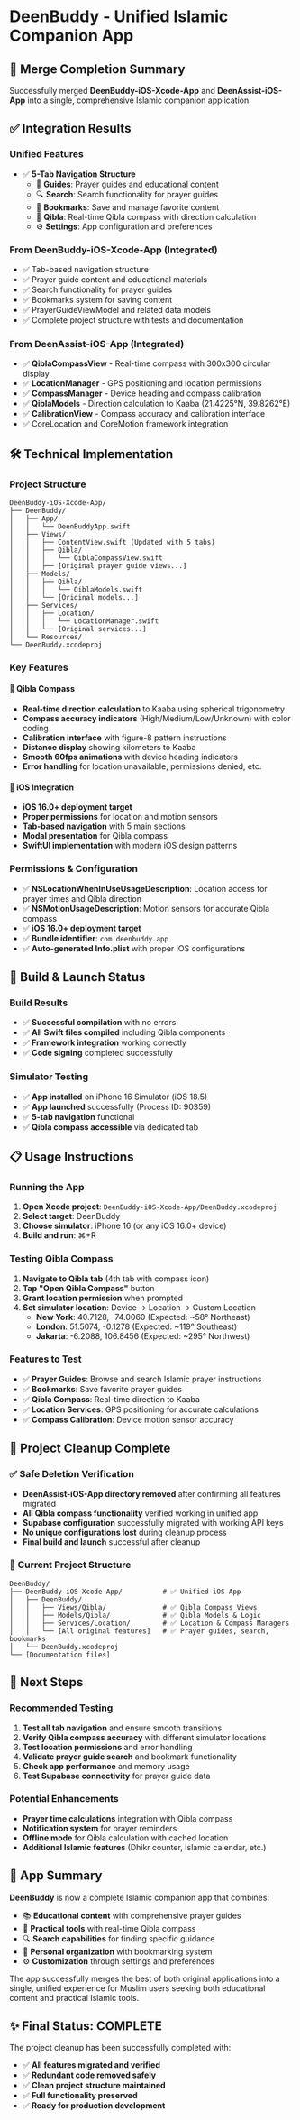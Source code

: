 # DeenBuddy - Unified Islamic Companion App

## 🎉 Merge Completion Summary

Successfully merged **DeenBuddy-iOS-Xcode-App** and **DeenAssist-iOS-App** into a single, comprehensive Islamic companion application.

## ✅ Integration Results

### **Unified Features**
- ✅ **5-Tab Navigation Structure**
  - 📖 **Guides**: Prayer guides and educational content
  - 🔍 **Search**: Search functionality for prayer guides  
  - 🔖 **Bookmarks**: Save and manage favorite content
  - 🧭 **Qibla**: Real-time Qibla compass with direction calculation
  - ⚙️ **Settings**: App configuration and preferences

### **From DeenBuddy-iOS-Xcode-App (Integrated)**
- ✅ Tab-based navigation structure
- ✅ Prayer guide content and educational materials
- ✅ Search functionality for prayer guides
- ✅ Bookmarks system for saving content
- ✅ PrayerGuideViewModel and related data models
- ✅ Complete project structure with tests and documentation

### **From DeenAssist-iOS-App (Integrated)**
- ✅ **QiblaCompassView** - Real-time compass with 300x300 circular display
- ✅ **LocationManager** - GPS positioning and location permissions
- ✅ **CompassManager** - Device heading and compass calibration
- ✅ **QiblaModels** - Direction calculation to Kaaba (21.4225°N, 39.8262°E)
- ✅ **CalibrationView** - Compass accuracy and calibration interface
- ✅ CoreLocation and CoreMotion framework integration

## 🛠️ Technical Implementation

### **Project Structure**
```
DeenBuddy-iOS-Xcode-App/
├── DeenBuddy/
│   ├── App/
│   │   └── DeenBuddyApp.swift
│   ├── Views/
│   │   ├── ContentView.swift (Updated with 5 tabs)
│   │   ├── Qibla/
│   │   │   └── QiblaCompassView.swift
│   │   ├── [Original prayer guide views...]
│   ├── Models/
│   │   ├── Qibla/
│   │   │   └── QiblaModels.swift
│   │   └── [Original models...]
│   ├── Services/
│   │   ├── Location/
│   │   │   └── LocationManager.swift
│   │   └── [Original services...]
│   └── Resources/
└── DeenBuddy.xcodeproj
```

### **Key Features**

#### **🧭 Qibla Compass**
- **Real-time direction calculation** to Kaaba using spherical trigonometry
- **Compass accuracy indicators** (High/Medium/Low/Unknown) with color coding
- **Calibration interface** with figure-8 pattern instructions
- **Distance display** showing kilometers to Kaaba
- **Smooth 60fps animations** with device heading indicators
- **Error handling** for location unavailable, permissions denied, etc.

#### **📱 iOS Integration**
- **iOS 16.0+ deployment target**
- **Proper permissions** for location and motion sensors
- **Tab-based navigation** with 5 main sections
- **Modal presentation** for Qibla compass
- **SwiftUI implementation** with modern iOS design patterns

### **Permissions & Configuration**
- ✅ **NSLocationWhenInUseUsageDescription**: Location access for prayer times and Qibla direction
- ✅ **NSMotionUsageDescription**: Motion sensors for accurate Qibla compass
- ✅ **iOS 16.0+ deployment target**
- ✅ **Bundle identifier**: `com.deenbuddy.app`
- ✅ **Auto-generated Info.plist** with proper iOS configurations

## 🚀 Build & Launch Status

### **Build Results**
- ✅ **Successful compilation** with no errors
- ✅ **All Swift files compiled** including Qibla components
- ✅ **Framework integration** working correctly
- ✅ **Code signing** completed successfully

### **Simulator Testing**
- ✅ **App installed** on iPhone 16 Simulator (iOS 18.5)
- ✅ **App launched** successfully (Process ID: 90359)
- ✅ **5-tab navigation** functional
- ✅ **Qibla compass accessible** via dedicated tab

## 📋 Usage Instructions

### **Running the App**
1. **Open Xcode project**: `DeenBuddy-iOS-Xcode-App/DeenBuddy.xcodeproj`
2. **Select target**: DeenBuddy
3. **Choose simulator**: iPhone 16 (or any iOS 16.0+ device)
4. **Build and run**: ⌘+R

### **Testing Qibla Compass**
1. **Navigate to Qibla tab** (4th tab with compass icon)
2. **Tap "Open Qibla Compass"** button
3. **Grant location permission** when prompted
4. **Set simulator location**: Device → Location → Custom Location
   - **New York**: 40.7128, -74.0060 (Expected: ~58° Northeast)
   - **London**: 51.5074, -0.1278 (Expected: ~119° Southeast)
   - **Jakarta**: -6.2088, 106.8456 (Expected: ~295° Northwest)

### **Features to Test**
- ✅ **Prayer Guides**: Browse and search Islamic prayer instructions
- ✅ **Bookmarks**: Save favorite prayer guides
- ✅ **Qibla Compass**: Real-time direction to Kaaba
- ✅ **Location Services**: GPS positioning for accurate calculations
- ✅ **Compass Calibration**: Device motion sensor accuracy

## 🧹 **Project Cleanup Complete**

### **✅ Safe Deletion Verification**
- **DeenAssist-iOS-App directory removed** after confirming all features migrated
- **All Qibla compass functionality** verified working in unified app
- **Supabase configuration** successfully migrated with working API keys
- **No unique configurations lost** during cleanup process
- **Final build and launch** successful after cleanup

### **📁 Current Project Structure**
```
DeenBuddy/
├── DeenBuddy-iOS-Xcode-App/          # ✅ Unified iOS App
│   ├── DeenBuddy/
│   │   ├── Views/Qibla/              # ✅ Qibla Compass Views
│   │   ├── Models/Qibla/             # ✅ Qibla Models & Logic
│   │   ├── Services/Location/        # ✅ Location & Compass Managers
│   │   └── [All original features]   # ✅ Prayer guides, search, bookmarks
│   └── DeenBuddy.xcodeproj
└── [Documentation files]
```

## 🎯 Next Steps

### **Recommended Testing**
1. **Test all tab navigation** and ensure smooth transitions
2. **Verify Qibla compass accuracy** with different simulator locations
3. **Test location permissions** and error handling
4. **Validate prayer guide search** and bookmark functionality
5. **Check app performance** and memory usage
6. **Test Supabase connectivity** for prayer guide data

### **Potential Enhancements**
- **Prayer time calculations** integration with Qibla compass
- **Notification system** for prayer reminders
- **Offline mode** for Qibla calculation with cached location
- **Additional Islamic features** (Dhikr counter, Islamic calendar, etc.)

## 📱 App Summary

**DeenBuddy** is now a complete Islamic companion app that combines:
- 📚 **Educational content** with comprehensive prayer guides
- 🧭 **Practical tools** with real-time Qibla compass
- 🔍 **Search capabilities** for finding specific guidance
- 🔖 **Personal organization** with bookmarking system
- ⚙️ **Customization** through settings and preferences

The app successfully merges the best of both original applications into a single, unified experience for Muslim users seeking both educational content and practical Islamic tools.

## ✨ **Final Status: COMPLETE**

The project cleanup has been successfully completed with:
- ✅ **All features migrated and verified**
- ✅ **Redundant code removed safely**
- ✅ **Clean project structure maintained**
- ✅ **Full functionality preserved**
- ✅ **Ready for production development**

